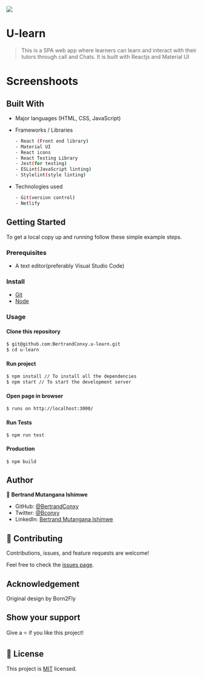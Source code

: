 ![](https://img.shields.io/badge/ULearn-blue)

# U-learn
> This is a SPA web app where learners can learn and interact with their tutors through call and Chats. It is built with Reactjs and Material UI

# Screenshoots

## Built With

- Major languages (HTML, CSS, JavaScript)

- Frameworks / Libraries
  ```bash
  - React (Front end library)
  - Material UI
  - React icons
  - React Testing Library
  - Jest(for testing)
  - ESLint(JavaScript linting)
  - Stylelint(style linting)
  ```

- Technologies used 
  
  ``` bash
  - Git(version control)
  - Netlify
  ```


## Getting Started

To get a local copy up and running follow these simple example steps.

### Prerequisites
 - A text editor(preferably Visual Studio Code)

### Install
  -  [Git](https://git-scm.com/downloads)
  -  [Node](https://nodejs.org/en/download/)

### Usage
#### Clone this repository

```bash
$ git@github.com:BertrandConxy.u-learn.git
$ cd u-learn
```
#### Run project

```bash
$ npm install // To install all the dependencies
$ npm start // To start the development server
```

#### Open page in browser
```bash
$ runs on http://localhost:3000/
```

#### Run Tests
```
$ npm run test
```

#### Production

```
$ npm build
```

## Author

👤 **Bertrand Mutangana Ishimwe**

- GitHub: [@BertrandConxy](https://github.com/BertrandConxy)
- Twitter: [@Bconxy](https://twitter.com/BertrandMutanga)
- LinkedIn: [Bertrand Mutangana Ishimwe](https://www.linkedin.com/in/bertrandmutangana)

## 🤝 Contributing

Contributions, issues, and feature requests are welcome!

Feel free to check the [issues page](https://github.com/BertrandConxy/u-learn/issues).

## Acknowledgement
 Original design by Born2Fly

## Show your support

Give a ⭐️ if you like this project!

## 📝 License

This project is [MIT](https://opensource.org/licenses/MIT) licensed.

